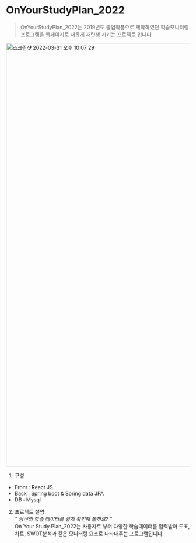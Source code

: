 # OnYourStudyPlan_2022
> OnYourStudyPlan_2022는 2019년도 졸업작품으로 제작하였던 학습모니터링 프로그램을 웹페이지로 새롭게 재탄생 시키는 프로젝트 입니다.



<img width="1158" alt="스크린샷 2022-03-31 오후 10 07 29" src="https://user-images.githubusercontent.com/68140483/161539230-516e954b-8f91-4eac-bf1c-e21dc454039a.png">


1. 구성
- Front : React JS 
- Back : Spring boot & Spring data JPA
- DB : Mysql

2. 프로젝트 설명 <br/>
_" 당신의 학습 데이터를 쉽게 확인해 볼까요?
 "_ <br/>
 On Your Study Plan_2022는 사용자로 부터 
다양한 학습데이터를 입력받아 
도표, 차트,
SWOT분석과 같은 모니터링 
요소로 
나타내주는 
프로그램입니다.
